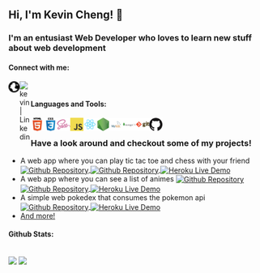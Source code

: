 ## Hi, I'm Kevin Cheng! 👋
### I'm an entusiast Web Developer who loves to learn new stuff about web development 

#### Connect with me:

[<img align="left" alt="kevin" width="22px" src="https://raw.githubusercontent.com/iconic/open-iconic/master/svg/globe.svg"/>][website]
[<img align="left" alt="kevin | Linkedin" width="22px" src="https://cdn.jsdelivr.net/npm/simple-icons@v3/icons/linkedin.svg"/>][linkedin]

<br>

#### Languages and Tools:

<img align="left" alt="HTML5" width="26px" src="https://raw.githubusercontent.com/github/explore/80688e429a7d4ef2fca1e82350fe8e3517d3494d/topics/html/html.png"/>
<img align="left" alt="CSS3" width="26px" src="https://raw.githubusercontent.com/github/explore/80688e429a7d4ef2fca1e82350fe8e3517d3494d/topics/css/css.png" />
<img align="left" alt="Sass" width="26px" src="https://raw.githubusercontent.com/github/explore/80688e429a7d4ef2fca1e82350fe8e3517d3494d/topics/sass/sass.png" />
<img align="left" alt="JavaScript" width="26px" src="https://raw.githubusercontent.com/github/explore/80688e429a7d4ef2fca1e82350fe8e3517d3494d/topics/javascript/javascript.png" />
<img align="left" alt="React" width="26px" src="https://raw.githubusercontent.com/github/explore/80688e429a7d4ef2fca1e82350fe8e3517d3494d/topics/react/react.png" />
<img align="left" alt="Node.js" width="26px" src="https://raw.githubusercontent.com/github/explore/80688e429a7d4ef2fca1e82350fe8e3517d3494d/topics/nodejs/nodejs.png" />
<img align="left" alt="MySQL" width="26px" src="https://raw.githubusercontent.com/github/explore/80688e429a7d4ef2fca1e82350fe8e3517d3494d/topics/mysql/mysql.png" />
<img align="left" alt="MongoDB" width="26px" src="https://raw.githubusercontent.com/github/explore/80688e429a7d4ef2fca1e82350fe8e3517d3494d/topics/mongodb/mongodb.png" />
<img align="left" alt="Git" width="26px" src="https://raw.githubusercontent.com/github/explore/80688e429a7d4ef2fca1e82350fe8e3517d3494d/topics/git/git.png" />
<img align="left" alt="GitHub" width="26px" src="https://raw.githubusercontent.com/github/explore/78df643247d429f6cc873026c0622819ad797942/topics/github/github.png" />
<br>

### Have a look around and checkout some of my projects!
- A web app where you can play tic tac toe and chess with your friend <a href="https://github.com/Kev2000-Github/PlayGroup" target="_blank">
    <img align="center" src="https://github.githubassets.com/images/modules/logos_page/GitHub-Mark.png" alt="Github Repository" height="40" />
  </a><a href="https://github.com/Kev2000-Github/PlayGroup-Backend" target="_blank">
    <img align="center" src="https://github.githubassets.com/images/modules/logos_page/GitHub-Mark.png" alt="Github Repository" height="40" />
  </a><a href="https://playgroup.netlify.app/" target="_blank">
    <img align="center" src="https://uploads.sitepoint.com/wp-content/uploads/2016/04/1461122387heroku-logo.jpg" alt="Heroku Live Demo" height="40" />
  </a>
- A web app where you can see a list of animes <a href="https://github.com/Kev2000-Github/anime-webscrapper-frontend" target="_blank">
    <img align="center" src="https://github.githubassets.com/images/modules/logos_page/GitHub-Mark.png" alt="Github Repository" height="40" />
  </a><a href="https://github.com/Kev2000-Github/anime-webscrapper-backend" target="_blank">
    <img align="center" src="https://github.githubassets.com/images/modules/logos_page/GitHub-Mark.png" alt="Github Repository" height="40" />
  </a><a href="https://naughty-raman-a4b400.netlify.app/" target="_blank">
    <img align="center" src="https://uploads.sitepoint.com/wp-content/uploads/2016/04/1461122387heroku-logo.jpg" alt="Heroku Live Demo" height="40" />
  </a>
- A simple web pokedex that consumes the pokemon api <a href="https://github.com/Kev2000-Github/Pokedex-Project" target="_blank">
    <img align="center" src="https://github.githubassets.com/images/modules/logos_page/GitHub-Mark.png" alt="Github Repository" height="40" />
  </a><a href="https://condescending-lamport-65eb62.netlify.app/" target="_blank">
    <img align="center" src="https://uploads.sitepoint.com/wp-content/uploads/2016/04/1461122387heroku-logo.jpg" alt="Heroku Live Demo" height="40" />
  </a>
- <a href="https://github.com/Kev2000-Github?tab=repositories" target="_blank">
    And more!
  </a>

#### Github Stats:

<br>
<img src="https://github-readme-stats.vercel.app/api?username=Kev2000-Github&theme=tokyonight"/>
<img src="https://github-readme-stats.vercel.app/api/top-langs/?username=Kev2000-Github&theme=tokyonight"/>

[website]: https://kevin-cheng-wu.netlify.app/
[linkedin]: https://www.linkedin.com/in/kevin-cheng-wu/
